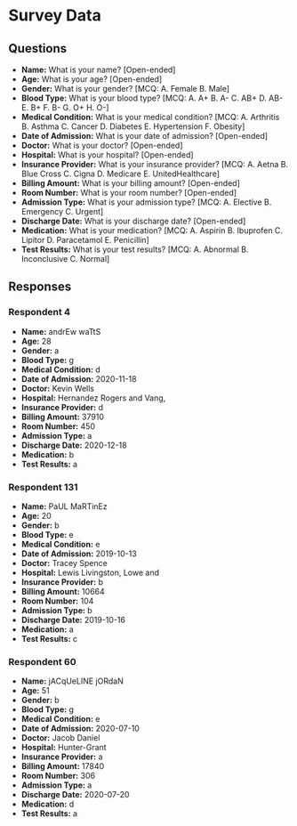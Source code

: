 # Survey Data

## Questions

- **Name:** What is your name? [Open-ended]
- **Age:** What is your age? [Open-ended]
- **Gender:** What is your gender? [MCQ: A. Female B. Male]
- **Blood Type:** What is your blood type? [MCQ: A. A+ B. A- C. AB+ D. AB- E. B+ F. B- G. O+ H. O-]
- **Medical Condition:** What is your medical condition? [MCQ: A. Arthritis B. Asthma C. Cancer D. Diabetes E. Hypertension F. Obesity]
- **Date of Admission:** What is your date of admission? [Open-ended]
- **Doctor:** What is your doctor? [Open-ended]
- **Hospital:** What is your hospital? [Open-ended]
- **Insurance Provider:** What is your insurance provider? [MCQ: A. Aetna B. Blue Cross C. Cigna D. Medicare E. UnitedHealthcare]
- **Billing Amount:** What is your billing amount? [Open-ended]
- **Room Number:** What is your room number? [Open-ended]
- **Admission Type:** What is your admission type? [MCQ: A. Elective B. Emergency C. Urgent]
- **Discharge Date:** What is your discharge date? [Open-ended]
- **Medication:** What is your medication? [MCQ: A. Aspirin B. Ibuprofen C. Lipitor D. Paracetamol E. Penicillin]
- **Test Results:** What is your test results? [MCQ: A. Abnormal B. Inconclusive C. Normal]

## Responses

### Respondent 4

- **Name:** andrEw waTtS
- **Age:** 28
- **Gender:** a
- **Blood Type:** g
- **Medical Condition:** d
- **Date of Admission:** 2020-11-18
- **Doctor:** Kevin Wells
- **Hospital:** Hernandez Rogers and Vang,
- **Insurance Provider:** d
- **Billing Amount:** 37910
- **Room Number:** 450
- **Admission Type:** a
- **Discharge Date:** 2020-12-18
- **Medication:** b
- **Test Results:** a

### Respondent 131

- **Name:** PaUL MaRTinEz
- **Age:** 20
- **Gender:** b
- **Blood Type:** e
- **Medical Condition:** e
- **Date of Admission:** 2019-10-13
- **Doctor:** Tracey Spence
- **Hospital:** Lewis Livingston, Lowe and
- **Insurance Provider:** b
- **Billing Amount:** 10664
- **Room Number:** 104
- **Admission Type:** b
- **Discharge Date:** 2019-10-16
- **Medication:** a
- **Test Results:** c

### Respondent 60

- **Name:** jACqUeLINE jORdaN
- **Age:** 51
- **Gender:** b
- **Blood Type:** g
- **Medical Condition:** e
- **Date of Admission:** 2020-07-10
- **Doctor:** Jacob Daniel
- **Hospital:** Hunter-Grant
- **Insurance Provider:** a
- **Billing Amount:** 17840
- **Room Number:** 306
- **Admission Type:** a
- **Discharge Date:** 2020-07-20
- **Medication:** d
- **Test Results:** a
